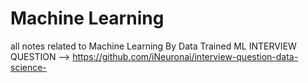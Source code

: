 # Machine Learning
all notes related to Machine Learning By Data Trained 
ML INTERVIEW QUESTION --> https://github.com/iNeuronai/interview-question-data-science- 
